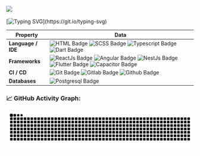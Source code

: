 ![](assets/Bottom_up.svg)

<!-- Header -->    
[![Typing SVG](https://readme-typing-svg.herokuapp.com?color=%2336BCF7&center=true&vCenter=true&width=600&lines=Hi+there+👋,+I+am+Even+SOULARD;+Welcome+to+My+Profile!;Passionate+and+committed+developer;I+strive+to+ensure+impeccable+quality;Over+4+years+of+programming+experience;Always+learning+new+things+;)](https://git.io/typing-svg)

<!-- Skills -->

<!-- Skills -->

| Property                                        | Data                                                                                                                                                                                                                                                                                                                                                                                                                                                                                                                                                                                                                                                                                                                                                                                                                                                                                                                                                                                                                                                                                                                                                                                                                                                                                                                                                                                                                                                                                                                                                                                                                                                                                                                                                                                                            |
|-------------------------------------------------|-------------------------------------------------------------------------------------------------------------------------------------------------------------------------------------------------------------------------------------------------------------------------------------------------------------------------------------------------------------------------------------------------------------------------------------------------------------------------------------------------------------------------------------------------------------------------------------------------------------------------------------------------------------------------------------------------------------------------------------------------------------------------------------------------------------------------------------------------------------------------------------------------------------------------------------------------------------------------------------------------------------------------------------------------------------------------------------------------------------------------------------------------------------------------------------------------------------------------------------------------------------------------------------------------------------------------------------------------------------------------------------------------------------------------------------------------------------------------------------------------------------------------------------------------------------------------------------------------------------------------------------------------------------------------------------------------------------------------------------------------|
| **Language / IDE**                              | ![HTML Badge](https://img.shields.io/badge/-HTML-E34F26?style=flat&logo=HTML5&logoColor=white) ![SCSS Badge](https://img.shields.io/badge/-SCSS-CC6699?style=flat&logo=SASS&logoColor=white) ![Typescript Badge](https://img.shields.io/badge/-Typescript-3178C6?style=flat&logo=TypeScript&logoColor=white) ![Dart Badge](https://img.shields.io/badge/-Dart-0175C2?style=flat&logo=Dart&logoColor=white)                                                                                                                                                                                                                                                                                                                                                                                                                                                                                                                                                                                                                                                                                                                                                                                                                                                                                                                                                                                                                                                                                                                                                                                                                                                                                                                                                                                                                       |
| **Frameworks**                                  | ![ReactJs Badge](https://img.shields.io/badge/-ReactJs-61DAFB?style=flat&logo=React&logoColor=white) ![Angular Badge](https://img.shields.io/badge/-Angular-DD0031?style=flat&logo=Angular&logoColor=white) ![NestJs Badge](https://img.shields.io/badge/-NestJs-E0234E?style=flat&logo=NestJS&logoColor=white) ![Flutter Badge](https://img.shields.io/badge/-Flutter-02569B?style=flat&logo=Flutter&logoColor=white) ![Capacitor Badge](https://img.shields.io/badge/-Capacitor-119EFF?style=flat&logo=Capacitor&logoColor=white)                                                                                                                                                                                                                                                                                                                                                                                                                                                                                                                                                                                                                                                                                                                                                                                                                                                                                                                                                                                                                                                                                                                                                                                                                                                                                      |
| **CI / CD**                                     | ![Git Badge](https://img.shields.io/badge/-Git-F05032?style=flat&logo=Git&logoColor=white) ![Gitlab Badge](https://img.shields.io/badge/-Gitlab-FCA121?style=flat&logo=GitLab&logoColor=white) ![Github Badge](https://img.shields.io/badge/-Github-181717?style=flat&logo=Github&logoColor=white)                                                                                                                                                                                                                                                                                                                                                                                                                                                                                                                                                                                                                                                                                                                                                                                                                                                                                                                                                                                                                                                                                                                                                                                                                                                                                                                                                                                                                       |
| **Databases**                                   | ![Postgresql Badge](https://img.shields.io/badge/-Postgresql-336791?style=flat&logo=PostgreSQL&logoColor=white)                                                                                                                                                                                                                                                                                                                                                                                                                                                                                                                                                                                                                                                                                                                                                                                                                                                                                                                                                                                                                                                                                                                                                                                                                                                                                                                                                                                                                                                                                                                                                                                                                                                                                                 |


<!--   GitHub stats graph -->
### 📈 GitHub Activity Graph:
<!-- [![BEPb's github activity graph](https://github-readme-activity-graph.cyclic.app/graph?username=BEPb&theme=github-compact)](https://github.com/BEPb/github-readme-activity-graph) -->
![BEPb's github activity graph](https://raw.githubusercontent.com/BEPb/BEPb/output/github-contribution-grid-snake.svg)
